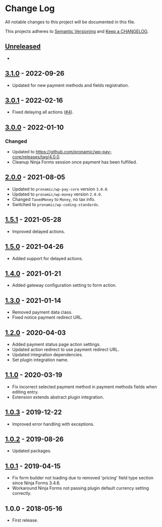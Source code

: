 # Change Log

All notable changes to this project will be documented in this file.

This projects adheres to [Semantic Versioning](http://semver.org/) and [Keep a CHANGELOG](http://keepachangelog.com/).

## [Unreleased][unreleased]
-

## [3.1.0] - 2022-09-26
- Updated for new payment methods and fields registration.

## [3.0.1] - 2022-02-16
- Fixed delaying all actions ([#4](https://github.com/pronamic/wp-pronamic-pay-ninjaforms/issues/4)).

## [3.0.0] - 2022-01-10
### Changed
- Updated to https://github.com/pronamic/wp-pay-core/releases/tag/4.0.0.
- Cleanup Ninja Forms session once payment has been fulfilled.

## [2.0.0] - 2021-08-05
- Updated to `pronamic/wp-pay-core`  version `3.0.0`.
- Updated to `pronamic/wp-money`  version `2.0.0`.
- Changed `TaxedMoney` to `Money`, no tax info.
- Switched to `pronamic/wp-coding-standards`.

## [1.5.1] - 2021-05-28
- Improved delayed actions.

## [1.5.0] - 2021-04-26
- Added support for delayed actions.

## [1.4.0] - 2021-01-21
- Added gateway configuration setting to form action.

## [1.3.0] - 2021-01-14
- Removed payment data class.
- Fixed notice payment redirect URL.

## [1.2.0] - 2020-04-03
- Added payment status page action settings.
- Updated action redirect to use payment redirect URL.
- Updated integration dependencies.
- Set plugin integration name.

## [1.1.0] - 2020-03-19
- Fix incorrect selected payment method in payment methods fields when editing entry.
- Extension extends abstract plugin integration.

## [1.0.3] - 2019-12-22
- Improved error handling with exceptions.

## [1.0.2] - 2019-08-26
- Updated packages.

## [1.0.1] - 2019-04-15
- Fix form builder not loading due to removed 'pricing' field type section since Ninja Forms 3.4.6.
- Workaround Ninja Forms not passing plugin default currency setting correctly.

## 1.0.0 - 2018-05-16
- First release.

[unreleased]: https://github.com/pronamic/wp-pronamic-pay-ninjaforms/compare/3.1.0...HEAD
[3.1.0]: https://github.com/pronamic/wp-pronamic-pay-ninjaforms/compare/3.0.1...3.1.0
[3.0.1]: https://github.com/pronamic/wp-pronamic-pay-ninjaforms/compare/3.0.0...3.0.1
[3.0.0]: https://github.com/wp-pay-extensions/ninjaforms/compare/2.0.0...3.0.0
[2.0.0]: https://github.com/wp-pay-extensions/ninjaforms/compare/1.5.0...2.0.0
[1.5.1]: https://github.com/wp-pay-extensions/ninjaforms/compare/1.5.0...1.5.1
[1.5.0]: https://github.com/wp-pay-extensions/ninjaforms/compare/1.4.0...1.5.0
[1.4.0]: https://github.com/wp-pay-extensions/ninjaforms/compare/1.3.0...1.4.0
[1.3.0]: https://github.com/wp-pay-extensions/ninjaforms/compare/1.2.0...1.3.0
[1.2.0]: https://github.com/wp-pay-extensions/ninjaforms/compare/1.1.0...1.2.0
[1.1.0]: https://github.com/wp-pay-extensions/ninjaforms/compare/1.0.3...1.1.0
[1.0.3]: https://github.com/wp-pay-extensions/ninjaforms/compare/1.0.2...1.0.3
[1.0.2]: https://github.com/wp-pay-extensions/ninjaforms/compare/1.0.1...1.0.2
[1.0.1]: https://github.com/wp-pay-extensions/ninjaforms/compare/1.0.0...1.0.1
